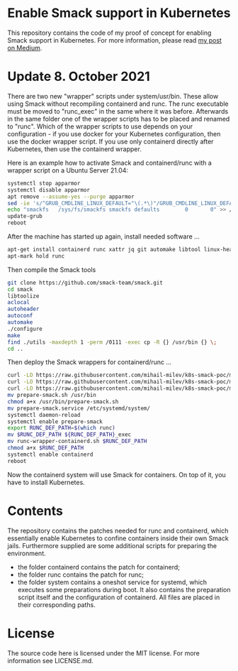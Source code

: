 # Enable Smack support in Kubernetes

This repository contains the code of my proof of concept for enabling Smack support in Kubernetes. For more information, please read [my post on Medium](https://mihail-milev.medium.com/using-smack-to-secure-k8s-containers-and-nodes-a-proof-of-concept-6f6cf8550c1f).

# Update 8. October 2021

There are two new "wrapper" scripts under system/usr/bin. These allow using Smack without recompiling containerd and runc. The runc executable must be moved to "runc_exec" in the same where it was before. Afterwards in the same folder one of the wrapper scripts has to be placed and renamed to "runc". Which of the wrapper scripts to use depends on your configuration - if you use docker for your Kubernetes configuration, then use the docker wrapper script. If you use only containerd directly after Kubernetes, then use the containerd wrapper.

Here is an example how to activate Smack and containerd/runc with a wrapper script on a Ubuntu Server 21.04:

```bash
systemctl stop apparmor
systemctl disable apparmor
apt remove --assume-yes --purge apparmor
sed -ie 's/^GRUB_CMDLINE_LINUX_DEFAULT="\(.*\)"/GRUB_CMDLINE_LINUX_DEFAULT="\1 lsm=lockdown,yama,smack"/g' /etc/default/grub
echo "smackfs   /sys/fs/smackfs smackfs defaults        0       0" >> /etc/fstab
update-grub
reboot
```

After the machine has started up again, install needed software ...

```bash
apt-get install containerd runc xattr jq git automake libtool linux-headers-$(uname -r) make
apt-mark hold runc
```

Then compile the Smack tools

```bash
git clone https://github.com/smack-team/smack.git
cd smack
libtoolize 
aclocal
autoheader 
autoconf 
automake
./configure
make
find ./utils -maxdepth 1 -perm /0111 -exec cp -R {} /usr/bin {} \;
cd ..
```

Then deploy the Smack wrappers for containerd/runc ...

```bash
curl -LO https://raw.githubusercontent.com/mihail-milev/k8s-smack-poc/master/system/usr/bin/runc-wrapper-containerd.sh
curl -LO https://raw.githubusercontent.com/mihail-milev/k8s-smack-poc/master/system/etc/systemd/system/prepare-smack.service
curl -LO https://raw.githubusercontent.com/mihail-milev/k8s-smack-poc/master/system/usr/bin/prepare-smack.sh
mv prepare-smack.sh /usr/bin
chmod a+x /usr/bin/prepare-smack.sh
mv prepare-smack.service /etc/systemd/system/
systemctl daemon-reload
systemctl enable prepare-smack
export RUNC_DEF_PATH=$(which runc)
mv $RUNC_DEF_PATH ${RUNC_DEF_PATH}_exec
mv runc-wrapper-containerd.sh $RUNC_DEF_PATH
chmod a+x $RUNC_DEF_PATH
systemctl enable containerd
reboot
```

Now the containerd system will use Smack for containers. On top of it, you have to install Kubernetes.

# Contents

The repository contains the patches needed for runc and containerd, which essentially enable Kubernetes to confine containers inside their own Smack jails. Furthermore supplied are some additional scripts for preparing the environment.

- the folder containerd contains the patch for containerd;
- the folder runc contains the patch for runc;
- the folder system contains a oneshot service for systemd, which executes some preparations during boot. It also contains the preparation script itself and the configuration of containerd. All files are placed in their corresponding paths.

# License

The source code here is licensed under the MIT license. For more information see LICENSE.md.
